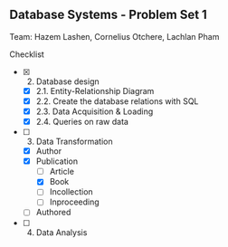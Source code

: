 ## Database Systems - Problem Set 1

Team: Hazem Lashen, Cornelius Otchere, Lachlan Pham

Checklist
- [X] 2. Database design
  - [X] 2.1. Entity-Relationship Diagram
  - [X] 2.2. Create the database relations with SQL
  - [X] 2.3. Data Acquisition & Loading
  - [X] 2.4. Queries on raw data
- [ ] 3. Data Transformation
  - [X] Author
  - [X] Publication
    - [ ] Article
    - [X] Book
    - [ ] Incollection
    - [ ] Inproceeding
  - [ ] Authored
- [ ] 4. Data Analysis
